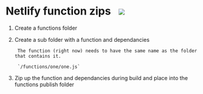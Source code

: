 # Netlify function zips&nbsp;&nbsp;&nbsp;<a href="https://app.netlify.com/start/deploy?repository=https://github.com/DavidWells/function-zips"><img src="https://www.netlify.com/img/deploy/button.svg"></a>


1. Create a functions folder

2. Create a sub folder with a function and dependancies

		The function (right now) needs to have the same name as the folder that contains it.

		`/functions/one/one.js`

3. Zip up the function and dependancies during build and place into the functions publish folder